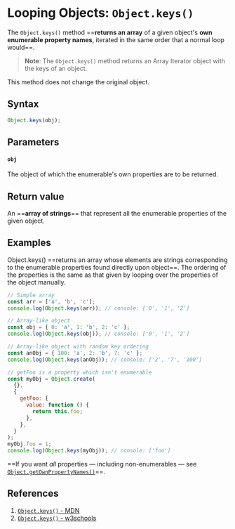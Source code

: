 # Looping Objects: `Object.keys()`

The `Object.keys()` method ==**returns an array** of a given object's **own enumerable property names**, iterated in the same order that a normal loop would==.

> **Note**: The `Object.keys()` method returns an Array Iterator object with the keys of an object.

This method does not change the original object.

## Syntax

```js
Object.keys(obj);
```

## Parameters

#### `obj`

The object of which the enumerable's own properties are to be returned.

## Return value

An ==**array of strings**== that represent all the enumerable properties of the given object.

## Examples

Object.keys() ==returns an array whose elements are strings corresponding to the enumerable properties found directly upon object==. The ordering of the properties is the same as that given by looping over the properties of the object manually.

```js
// Simple array
const arr = ['a', 'b', 'c'];
console.log(Object.keys(arr)); // console: ['0', '1', '2']

// Array-like object
const obj = { 0: 'a', 1: 'b', 2: 'c' };
console.log(Object.keys(obj)); // console: ['0', '1', '2']

// Array-like object with random key ordering
const anObj = { 100: 'a', 2: 'b', 7: 'c' };
console.log(Object.keys(anObj)); // console: ['2', '7', '100']

// getFoo is a property which isn't enumerable
const myObj = Object.create(
  {},
  {
    getFoo: {
      value: function () {
        return this.foo;
      },
    },
  }
);
myObj.foo = 1;
console.log(Object.keys(myObj)); // console: ['foo']
```

==If you want *all* properties — including non-enumerables — see [`Object.getOwnPropertyNames()`](https://developer.mozilla.org/en-US/docs/Web/JavaScript/Reference/Global_Objects/Object/getOwnPropertyNames)==.

## References

1. [`Object.keys()` - MDN](https://developer.mozilla.org/en-US/docs/Web/JavaScript/Reference/Global_Objects/Object/keys)
1. [`Object.keys()` - w3schools](https://www.w3schools.com/jsref/jsref_object_keys.asp)

